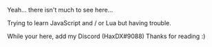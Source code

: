 Yeah... there isn't much to see here...

Trying to learn JavaScript and / or Lua but having trouble.

While your here, add my Discord (HaxDX#9088)
Thanks for reading :)
